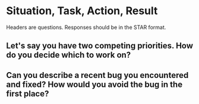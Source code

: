 # Situation, Task, Action, Result

Headers are questions. Responses should be in the STAR format.

## Let's say you have two competing priorities. How do you decide which to work on?

## Can you describe a recent bug you encountered and fixed? How would you avoid the bug in the first place?
